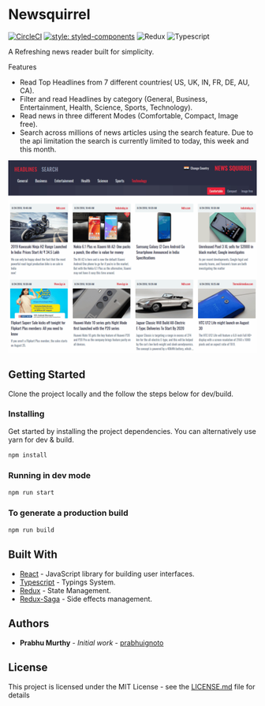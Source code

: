 # Newsquirrel

[![CircleCI](https://circleci.com/gh/prabhuignoto/newsquirrel.svg?style=shield)](https://circleci.com/gh/prabhuignoto/newsquirrel)
[![style: styled-components](https://img.shields.io/badge/style-%F0%9F%92%85%20styled--components-orange.svg?colorB=daa357&colorA=db748e)](https://github.com/styled-components/styled-components)
![Redux](https://img.shields.io/badge/builtwith-Redux-orange.svg)
![Typescript](https://img.shields.io/badge/poweredby-typescript-blue.svg)

A Refreshing news reader built for simplicity.

Features

* Read Top Headlines from 7 different countries( US, UK, IN, FR, DE, AU, CA).
* Filter and read Headlines by category (General, Business, Entertainment, Health, Science, Sports, Technology).
* Read news in three different Modes (Comfortable, Compact, Image free).
* Search across millions of news articles using the search feature. Due to the api limitation the search is currently limited to today, this week and this month.

![app_front](/readme-assets/demo.gif)

## Getting Started

Clone the project locally and the follow the steps below for dev/build.

### Installing

Get started by installing the project dependencies. You can alternatively use yarn for dev & build.

```javascript
npm install
```

### Running in dev mode

```javascript
npm run start
```

### To generate a production build

```javascript
npm run build
```

## Built With

* [React](https://github.com/facebook/react) -  JavaScript library for building user interfaces.
* [Typescript](https://github.com/Microsoft/TypeScript) - Typings System.
* [Redux](https://github.com/reduxjs/redux) - State Management.
* [Redux-Saga](https://github.com/redux-saga/redux-saga) - Side effects management.

## Authors

* **Prabhu Murthy** - *Initial work* - [prabhuignoto](https://github.com/prabhuignoto)

## License

This project is licensed under the MIT License - see the [LICENSE.md](LICENSE.md) file for details